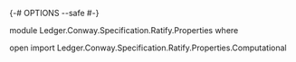 {-# OPTIONS --safe #-}

module Ledger.Conway.Specification.Ratify.Properties where

open import Ledger.Conway.Specification.Ratify.Properties.Computational
